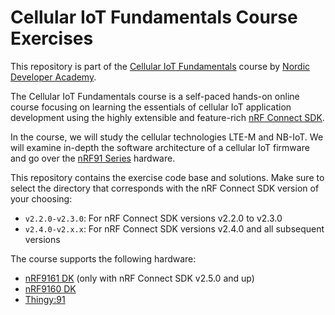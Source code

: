 # Cellular IoT Fundamentals Course Exercises
This repository is part of the [Cellular IoT Fundamentals](https://academy.nordicsemi.com/courses/cellular-iot-fundamentals/) course by [Nordic Developer Academy](https://academy.nordicsemi.com).

The Cellular IoT Fundamentals course is a self-paced hands-on online course focusing on learning the essentials of cellular IoT application development using the highly extensible and feature-rich [nRF Connect SDK](https://www.nordicsemi.com/Products/Development-software/nrf-connect-sdk). 

In the  course, we will study the cellular technologies LTE-M and NB-IoT. We will examine in-depth the software architecture of a cellular IoT firmware and go over the [nRF91 Series](https://www.nordicsemi.com/Products/Wireless/Low-power-cellular-IoT/Products?lang=en#infotabs) hardware.  

This repository contains the exercise code base and solutions. Make sure to select the directory that corresponds with the nRF Connect SDK version of your choosing:

 - <code>v2.2.0-v2.3.0</code>: For nRF Connect SDK versions v2.2.0 to v2.3.0
 - <code>v2.4.0-v2.x.x</code>: For nRF Connect SDK versions v2.4.0 and all subsequent versions


The course supports the following hardware:
 - [nRF9161 DK](https://www.nordicsemi.com/Products/Development-hardware/nRF9161-DK) (only with nRF Connect SDK v2.5.0 and up)
 - [nRF9160 DK](https://www.nordicsemi.com/Products/Development-hardware/nRF9160-DK)
 - [Thingy:91](https://www.nordicsemi.com/Products/Development-hardware/Nordic-Thingy-91)
